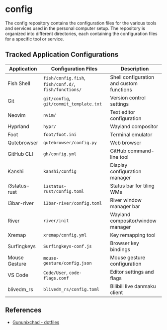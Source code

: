# config

The config repository contains the configuration files for the various tools and services used in the personal computer setup. The repository is organized into different directories, each containing the configuration files for a specific tool or service.

## Tracked Application Configurations

| Application   | Configuration Files                                   | Description                              |
| ------------- | ----------------------------------------------------- | ---------------------------------------- |
| Fish Shell    | `fish/config.fish`, `fish/conf.d/`, `fish/functions/` | Shell configuration and custom functions |
| Git           | `git/config`, `git/commit_template.txt`               | Version control settings                 |
| Neovim        | `nvim/`                                               | Text editor configuration                |
| Hyprland      | `hypr/`                                               | Wayland compositor                       |
| Foot          | `foot/foot.ini`                                       | Terminal emulator                        |
| Qutebrowser   | `qutebrowser/config.py`                               | Web browser                              |
| GitHub CLI    | `gh/config.yml`                                       | GitHub command-line tool                 |
| Kanshi        | `kanshi/config`                                       | Display configuration manager            |
| i3status-rust | `i3status-rust/config.toml`                           | Status bar for tiling WMs                |
| i3bar-river   | `i3bar-river/config.toml`                             | River window manager bar                 |
| River         | `river/init`                                          | Wayland compositor/window manager        |
| Xremap        | `xremap/config.yml`                                   | Key remapping tool                       |
| Surfingkeys   | `Surfingkeys-conf.js`                                 | Browser key bindings                     |
| Mouse Gesture | `mouse-gesture/config.json`                           | Mouse gesture configuration              |
| VS Code       | `Code/User`, `code-flags.conf`                        | Editor settings and flags                |
| blivedm_rs    | `blivedm_rs/config.toml`                              | Bilibili live danmaku client             |

## References

- [Gununixchad - dotfiles](https://github.com/gnuunixchad/dotfiles)
